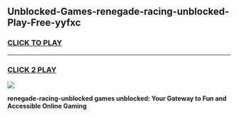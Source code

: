 
## Unblocked-Games-renegade-racing-unblocked-Play-Free-yyfxc
<h3>
<a href="https://premium76.site?title=renegade-racing-unblocked&ref=18A">CLICK TO PLAY</a></h3>
<hr>

<h3>
<a href="https://premium76.site?title=renegade-racing-unblocked&ref=18A">CLICK 2 PLAY</a>
  
</h3>

<a href="https://premium76.site?title=renegade-racing-unblocked&ref=18A"><img src="https://clearcache.store/games.png"></a>


**renegade-racing-unblocked games unblocked: Your Gateway to Fun and Accessible Online Gaming**
